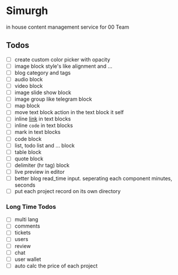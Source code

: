 # Simurgh

in house content management service for 00 Team

## Todos

-   [ ] create custom color picker with opacity
-   [ ] image block style's like alignment and ...
-   [ ] blog category and tags
-   [ ] audio block
-   [ ] video block
-   [ ] image slide show block
-   [ ] image group like telegram block
-   [ ] map block
-   [ ] move text block action in the text block it self
-   [ ] inline [link](https://00-team.org) in text blocks
-   [ ] inline `code` in text blocks
-   [ ] mark in text blocks
-   [ ] code block
-   [ ] list, todo list and ... block
-   [ ] table block
-   [ ] quote block
-   [ ] delimiter (hr tag) block
-   [ ] live preview in editor
-   [ ] better blog read_time input. seperating each component minutes, seconds
-   [ ] put each project record on its own directory

### Long Time Todos

-   [ ] multi lang
-   [ ] comments
-   [ ] tickets
-   [ ] users
-   [ ] review
-   [ ] chat
-   [ ] user wallet
-   [ ] auto calc the price of each project
